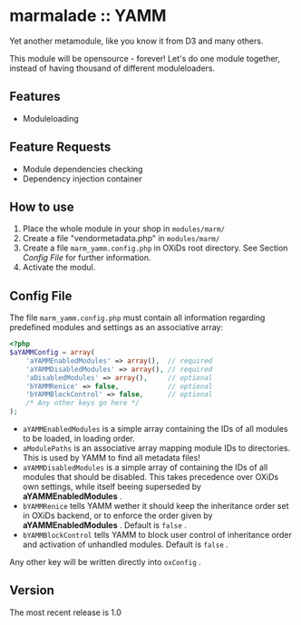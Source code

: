 marmalade :: YAMM
=================
Yet another metamodule, like you know it from D3 and many others.

This module will be opensource - forever!
Let's do one module together, instead of having thousand of different moduleloaders.

Features
--------
 * Moduleloading

Feature Requests
----------------
 * Module dependencies checking
 * Dependency injection container

How to use
----------
 1. Place the whole module in your shop in `modules/marm/`
 2. Create a file "vendormetadata.php" in `modules/marm/`
 3. Create a file `marm_yamm.config.php` in OXiDs root directory. See Section _Config File_ for further information.
 3. Activate the modul.

Config File
-----------
The file `marm_yamm.config.php` must contain all information regarding predefined modules and settings as an associative array:

```php
<?php
$aYAMMConfig = array(
	'aYAMMEnabledModules' => array(),  // required
    'aYAMMDisabledModules' => array(), // required
    'aDisabledModules' => array(),     // optional
    'bYAMMRenice' => false,            // optional
    'bYAMMBlockControl' => false,      // optional
    /* Any other keys go here */
);

```

 * `aYAMMEnabledModules` is a simple array containing the IDs of all modules to be loaded, in loading order.
 * `aModulePaths` is an associative array mapping module IDs to directories. This is used by YAMM to find all metadata files!
 * `aYAMMDisabledModules` is a simple array of containing the IDs of all modules that should be disabled. This takes precedence over OXiDs own settings, while itself beeing superseded by **aYAMMEnabledModules** .
 * `bYAMMRenice` tells YAMM wether it should keep the inheritance order set in OXiDs backend, or to enforce the order given by **aYAMMEnabledModules** . Default is `false` .
 * `bYAMMBlockControl` tells YAMM to block user control of inheritance order and activation of unhandled modules. Default is `false` .
 
 Any other key will be written directly into `oxConfig` .

Version
-------
The most recent release is 1.0